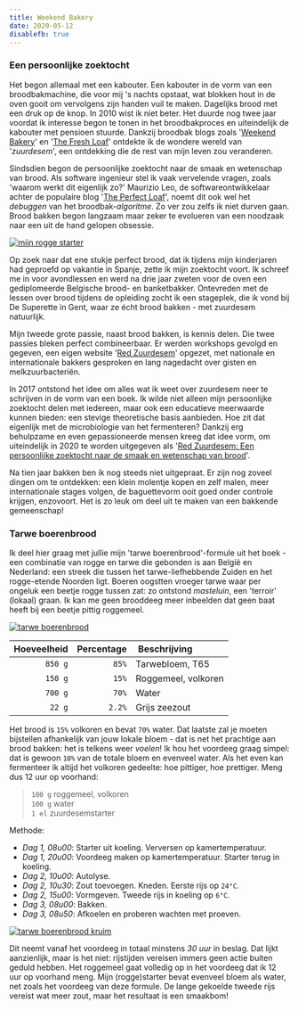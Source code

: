 ```yaml
---
title: Weekend Bakery
date: 2020-05-12
disablefb: true
---
```


### Een persoonlijke zoektocht

Het begon allemaal met een kabouter. Een kabouter in de vorm van een broodbakmachine, die voor mij 's nachts opstaat, wat blokken hout in de oven gooit om vervolgens zijn handen vuil te maken. Dagelijks brood met een druk op de knop. In 2010 wist ik niet beter. Het duurde nog twee jaar voordat ik interesse begon te tonen in het broodbakproces en uiteindelijk de kabouter met pensioen stuurde. Dankzij broodbak blogs zoals '[Weekend Bakery](https://www.weekendbakery.com/)' en '[The Fresh Loaf](https://thefreshloaf.com)' ontdekte ik de wondere wereld van '_zuurdesem_', een ontdekking die de rest van mijn leven zou veranderen. 

Sindsdien begon de persoonlijke zoektocht naar de smaak en wetenschap van brood. Als software ingenieur stel ik vaak vervelende vragen, zoals 'waarom werkt dit eigenlijk zo?' Maurizio Leo, de softwareontwikkelaar achter de populaire blog '[The Perfect Loaf](https://theperfectloaf.com)', noemt dit ook wel het _debuggen_ van het broodbak-_algoritme_. Zo ver zou zelfs ik niet durven gaan. Brood bakken begon langzaam maar zeker te evolueren van een noodzaak  naar een uit de hand gelopen obsessie. 

[![mijn rogge starter](/images/guest-post/roggestarter.jpg)](/images/guest-post/roggestarter.jpg)

Op zoek naar dat ene stukje perfect brood, dat ik tijdens mijn kinderjaren had geproefd op vakantie in Spanje, zette ik mijn zoektocht voort. Ik schreef me in voor avondlessen en werd na drie jaar zweten voor de oven een gediplomeerde Belgische brood- en banketbakker. Ontevreden met de lessen over brood tijdens de opleiding zocht ik een stageplek, die ik vond bij De Superette in Gent, waar ze écht brood bakken - met zuurdesem natuurlijk. 

Mijn tweede grote passie, naast brood bakken, is kennis delen. Die twee passies bleken perfect combineerbaar. Er werden workshops gevolgd en gegeven, een eigen website '[Red Zuurdesem](https://redzuurdesem.be)' opgezet, met nationale en internationale bakkers gesproken en lang nagedacht over gisten en melkzuurbacteriën. 

In 2017 ontstond het idee om alles wat ik weet over zuurdesem neer te schrijven in de vorm van een boek. Ik wilde niet alleen mijn persoonlijke zoektocht delen met iedereen, maar ook een educatieve meerwaarde kunnen bieden: een stevige theoretische basis aanbieden. Hoe zit dat eigenlijk met de microbiologie van het fermenteren? Dankzij erg behulpzame en even gepassioneerde mensen kreeg dat idee vorm, om uiteindelijk in 2020 te worden uitgegeven als '[Red Zuurdesem: Een persoonlijke zoektocht naar de smaak en wetenschap van brood](https://redzuurdesem.be/het-boek)'. 

Na tien jaar bakken ben ik nog steeds niet uitgepraat. Er zijn nog zoveel dingen om te ontdekken: een klein molentje kopen en zelf malen, meer internationale stages volgen, de baguettevorm ooit goed onder controle krijgen, enzovoort. Het is zo leuk om deel uit te maken van een bakkende gemeenschap!

### Tarwe boerenbrood

Ik deel hier graag met jullie mijn 'tarwe boerenbrood'-formule uit het boek - een combinatie van rogge en tarwe die gebonden is aan België en Nederland: een streek die tussen het tarwe-liefhebbende Zuiden en het rogge-etende Noorden ligt. Boeren oogstten vroeger tarwe waar per ongeluk een beetje rogge tussen zat: zo ontstond _masteluin_, een 'terroir' (lokaal) graan. Ik kan me geen brooddeeg meer inbeelden dat geen baat heeft bij een beetje pittig roggemeel. 

[![tarwe boerenbrood](/images/guest-post/tarweboerenbrood.jpg)](/images/guest-post/tarweboerenbrood.jpg)

| Hoeveelheid | Percentage | Beschrijving        |
|------------:|-----------:|:--------------------|
| `850 g`    | `85%`      | Tarwebloem, T65     |
| `150 g`    | `15%`      | Roggemeel, volkoren |
| `700 g`    | `70%`      | Water               |
| `22 g`     | `2.2%`     | Grijs zeezout       |

Het brood is `15%` volkoren en bevat `70%` water. Dat laatste zal je moeten bijstellen afhankelijk van jouw lokale bloem - dat is net het prachtige aan brood bakken: het is telkens weer _voelen_! Ik hou het voordeeg graag simpel: dat is gewoon `10%` van de totale bloem en evenveel water. Als het even kan fermenteer ik altijd het volkoren gedeelte: hoe pittiger, hoe prettiger. Meng dus 12 uur op voorhand:

> `100 g` roggemeel, volkoren <br/>
> `100 g` water<br/>
> `1 el` zuurdesemstarter 


Methode:

- _Dag 1, 08u00_: Starter uit koeling. Verversen op kamertemperatuur.
- _Dag 1, 20u00_: Voordeeg maken op kamertemperatuur. Starter terug in koeling. 
- _Dag 2, 10u00_: Autolyse. 
- _Dag 2, 10u30_: Zout toevoegen. Kneden. Eerste rijs op `24°C`.
- _Dag 2, 15u00_: Vormgeven. Tweede rijs in koeling op `6°C`.
- _Dag 3, 08u00_: Bakken.
- _Dag 3, 08u50_: Afkoelen en proberen wachten met proeven.

[![tarwe boerenbrood kruim](/images/guest-post/kruim.jpg)](/images/guest-post/kruim.jpg)

Dit neemt vanaf het voordeeg in totaal minstens _30 uur_ in beslag. Dat lijkt aanzienlijk, maar is het niet: rijstijden vereisen immers geen actie buiten geduld hebben. Het roggemeel gaat volledig op in het voordeeg dat ik 12 uur op voorhand meng. Mijn (rogge)starter bevat evenveel bloem als water, net zoals het voordeeg van deze formule. De lange gekoelde tweede rijs vereist wat meer zout, maar het resultaat is een smaakbom!


